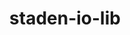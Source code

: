 ---
title: "staden-io-lib"
layout: cache
categories: [package, develop-2023-08-27]
meta: {"versions": ["1.14.8"], "compilers": ["gcc@=7.3.1"], "oss": ["amzn2"], "platforms": ["linux"], "targets": ["aarch64", "neoverse_n1", "x86_64_v3"], "stacks": ["aws-isc", "aws-isc-aarch64", "root"], "num_specs": 3, "num_specs_by_stack": {"aws-isc-aarch64": 2, "root": 3, "aws-isc": 1}}
spec_details: [{"hash": "hz7ij46e5sk7w3ay4jtkqka7lpnojdzu", "compiler": "gcc@=7.3.1", "versions": ["1.14.8"], "os": "amzn2", "platform": "linux", "target": "aarch64", "variants": ["build_system=autotools", "~curl"], "stacks": ["aws-isc-aarch64", "root"], "size": "-", "tarball": "https://binaries.spack.io/develop-2023-08-27/build_cache/linux-amzn2-aarch64/gcc-7.3.1/staden-io-lib-1.14.8/linux-amzn2-aarch64-gcc-7.3.1-staden-io-lib-1.14.8-hz7ij46e5sk7w3ay4jtkqka7lpnojdzu.spack"}, {"hash": "bfvs7zpufvbpczs4iba75bcegr5hylyr", "compiler": "gcc@=7.3.1", "versions": ["1.14.8"], "os": "amzn2", "platform": "linux", "target": "neoverse_n1", "variants": ["build_system=autotools", "~curl"], "stacks": ["aws-isc-aarch64", "root"], "size": "-", "tarball": "https://binaries.spack.io/develop-2023-08-27/build_cache/linux-amzn2-neoverse_n1/gcc-7.3.1/staden-io-lib-1.14.8/linux-amzn2-neoverse_n1-gcc-7.3.1-staden-io-lib-1.14.8-bfvs7zpufvbpczs4iba75bcegr5hylyr.spack"}, {"hash": "4ujrut7abxjn4di5nmqkt5qy3dnvjfjb", "compiler": "gcc@=7.3.1", "versions": ["1.14.8"], "os": "amzn2", "platform": "linux", "target": "x86_64_v3", "variants": ["build_system=autotools", "~curl"], "stacks": ["aws-isc", "root"], "size": "-", "tarball": "https://binaries.spack.io/develop-2023-08-27/build_cache/linux-amzn2-x86_64_v3/gcc-7.3.1/staden-io-lib-1.14.8/linux-amzn2-x86_64_v3-gcc-7.3.1-staden-io-lib-1.14.8-4ujrut7abxjn4di5nmqkt5qy3dnvjfjb.spack"}]
---